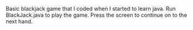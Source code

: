 Basic blackjack game that I coded when I started to learn java. Run BlackJack.java to play the game. Press the screen to continue on to the next hand.
